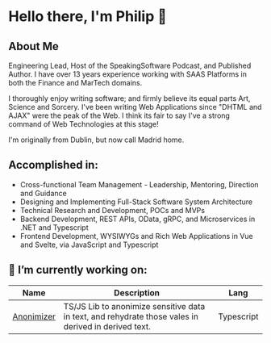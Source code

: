 # Hello there, I'm Philip 👋

## About Me
Engineering Lead, Host of the SpeakingSoftware Podcast, and Published Author.
I have over 13 years experience working with SAAS Platforms in both the Finance and MarTech domains.

I thoroughly enjoy writing software; and firmly believe its equal parts Art, Science and Sorcery.
I've been writing Web Applications since "DHTML and AJAX" were the peak of the Web.
I think its fair to say I've a strong command of Web Technologies at this stage!

I'm originally from Dublin, but now call Madrid home.

## Accomplished in: 
- Cross-functional Team Management - Leadership, Mentoring, Direction and Guidance
- Designing and Implementing Full-Stack Software System Architecture
- Technical Research and Development, POCs and MVPs
- Backend Development, REST APIs, OData, gRPC, and Microservices in .NET and Typescript
- Frontend Development, WYSIWYGs and Rich Web Applications in Vue and Svelte, via JavaScript and Typescript

## 🔭 I’m currently working on:

| Name        | Description             | Lang       |
|-------------|-------------------------|------------|
| [Anonimizer](https://www.npmjs.com/package/@speakingsoftware/anonimizer) | TS/JS Lib to anonimize sensitive data in text, and rehydrate those vales in derived in derived text.  | Typescript | 
